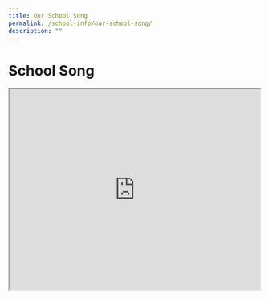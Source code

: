 ```yaml
---
title: Our School Song
permalink: /school-info/our-school-song/
description: ""
---
```

# School Song

<center>
<iframe src="https://www.youtube.com/embed/HsfBS9JlxRQ" height="400" width="500">
</iframe>
</center>